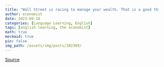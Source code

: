 ```yaml
---
title: "Wall Street is racing to manage your wealth. That is a good thing"
author: economist
date: 2023-09-10
categories: [Language Learning, English]
tags: [english learning, the economist]
math: true
mermaid: true
pin: false
img_path: /assets/img/posts/202309/
---
```




[Source](https://www.economist.com/finance-and-economics/2023/09/10/does-china-face-a-lost-decade)